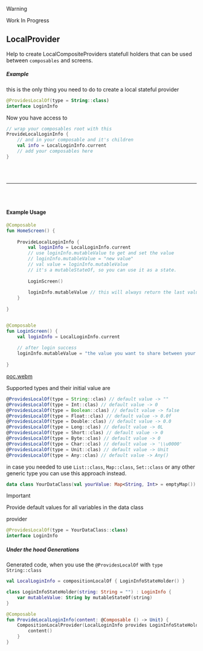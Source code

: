 >[!WARNING]
> Work In Progress


## LocalProvider

Help to create LocalCompositeProviders statefull holders that can be used between `composables` and screens.

##### Example

this is the only thing you need to do to create a local stateful provider

```kotlin
@ProvidesLocalOf(type = String::class)
interface LoginInfo
```

Now you have access to
```kotlin
// wrap your composables root with this
ProvideLocalLoginInfo {
    // and in your composable and it's children
    val info = LocalLoginInfo.current
    // add your composables here
}
```

<br>
<br>

---

<br>
<br>

#### Example Usage
```kotlin
@Composable
fun HomeScreen() {
    
    ProvideLocalLoginInfo {
        val loginInfo = LocalLoginInfo.current
        // use loginInfo.mutableValue to get and set the value
        // loginInfo.mutableValue = "new value" 
        // val value = loginInfo.mutableValue
        // it's a mutableStateOf, so you can use it as a state.
        
        LoginScreen()
        
        loginInfo.mutableValue // this will always return the last value you set anywhere in your tree
    }
    
}


@Composable
fun LoginScreen() {
    val loginInfo = LocalLoginInfo.current
    
    // after login success
    loginInfo.mutableValue = "the value you want to share between your screens" 
    
}
```

[poc.webm](https://github.com/user-attachments/assets/e5068beb-465d-4ca6-bb98-e86b0810d4d4)



Supported types and their initial value are

``` javascript
@ProvidesLocalOf(type = String::clas) // default value -> ""
@ProvidesLocalOf(type = Int::clas) // default value -> 0
@ProvidesLocalOf(type = Boolean::clas) // default value -> false
@ProvidesLocalOf(type = Float::clas) // default value -> 0.0f
@ProvidesLocalOf(type = Double::clas) // default value -> 0.0
@ProvidesLocalOf(type = Long::clas) // default value -> 0L
@ProvidesLocalOf(type = Short::clas) // default value -> 0
@ProvidesLocalOf(type = Byte::clas) // default value -> 0
@ProvidesLocalOf(type = Char::clas) // default value -> '\\u0000'
@ProvidesLocalOf(type = Unit::clas) // default value -> Unit
@ProvidesLocalOf(type = Any::clas) // default value -> Any()
```

in case you needed to use `List::class`, `Map::class`, `Set::class` or any other generic type
you can use this approach instead.

```kotlin
data class YourDataClass(val yourValue: Map<String, Int> = emptyMap())
```

> [!IMPORTANT]
> Provide default values for all variables in the data class

provider

```kotlin
@ProvidesLocalOf(type = YourDataClass::class)
interface LoginInfo
```

##### Under the hood Generations

Generated code, when you use the `@ProvidesLocalOf` with `type` `String::class`

```kotlin
val LocalLoginInfo = compositionLocalOf { LoginInfoStateHolder() }

class LoginInfoStateHolder(string: String = "") : LoginInfo {
    var mutableValue: String by mutableStateOf(string)
}

@Composable
fun ProvideLocalLoginInfo(content: @Composable () -> Unit) {
    CompositionLocalProvider(LocalLoginInfo provides LoginInfoStateHolder()) {
        content()
    }
}
```

